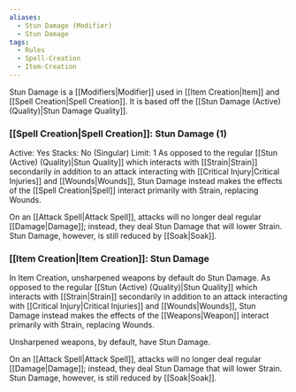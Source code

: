 ```yaml
---
aliases:
  - Stun Damage (Modifier)
  - Stun Damage
tags:
  - Rules
  - Spell-Creation
  - Item-Creation
---
```

Stun Damage is a [[Modifiers|Modifier]] used in [[Item Creation|Item]] and [[Spell Creation|Spell Creation]]. It is based off the [[Stun Damage (Active) (Quality)|Stun Damage Quality]].

### [[Spell Creation|Spell Creation]]: Stun Damage (1)
Active: Yes
Stacks: No (Singular)
Limit: 1
As opposed to the regular [[Stun (Active) (Quality)|Stun Quality]] which interacts with [[Strain|Strain]] secondarily in addition to an attack interacting with [[Critical Injury|Critical Injuries]] and [[Wounds|Wounds]], Stun Damage instead makes the effects of the [[Spell Creation|Spell]] interact primarily with Strain, replacing Wounds.

On an [[Attack Spell|Attack Spell]], attacks will no longer deal regular [[Damage|Damage]]; instead, they deal Stun Damage that will lower Strain. Stun Damage, however, is still reduced by [[Soak|Soak]].

### [[Item Creation|Item Creation]]: Stun Damage
In Item Creation, unsharpened weapons by default do Stun Damage. As opposed to the regular [[Stun (Active) (Quality)|Stun Quality]] which interacts with [[Strain|Strain]] secondarily in addition to an attack interacting with [[Critical Injury|Critical Injuries]] and [[Wounds|Wounds]], Stun Damage instead makes the effects of the [[Weapons|Weapon]] interact primarily with Strain, replacing Wounds.

Unsharpened weapons, by default, have Stun Damage.

On an [[Attack Spell|Attack Spell]], attacks will no longer deal regular [[Damage|Damage]]; instead, they deal Stun Damage that will lower Strain. Stun Damage, however, is still reduced by [[Soak|Soak]].
